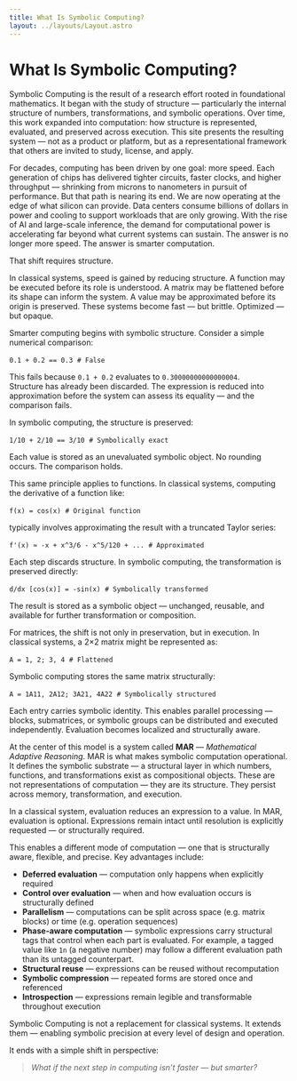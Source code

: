 ```yaml
---
title: What Is Symbolic Computing?
layout: ../layouts/Layout.astro
---
```


# What Is Symbolic Computing?

Symbolic Computing is the result of a research effort rooted in foundational mathematics. It began with the study of structure — particularly the internal structure of numbers, transformations, and symbolic operations. Over time, this work expanded into computation: how structure is represented, evaluated, and preserved across execution. This site presents the resulting system — not as a product or platform, but as a representational framework that others are invited to study, license, and apply.

For decades, computing has been driven by one goal: more speed. Each generation of chips has delivered tighter circuits, faster clocks, and higher throughput — shrinking from microns to nanometers in pursuit of performance. But that path is nearing its end. We are now operating at the edge of what silicon can provide. Data centers consume billions of dollars in power and cooling to support workloads that are only growing. With the rise of AI and large-scale inference, the demand for computational power is accelerating far beyond what current systems can sustain. The answer is no longer more speed. The answer is smarter computation.

That shift requires structure.

In classical systems, speed is gained by reducing structure. A function may be executed before its role is understood. A matrix may be flattened before its shape can inform the system. A value may be approximated before its origin is preserved. These systems become fast — but brittle. Optimized — but opaque.

Smarter computing begins with symbolic structure. Consider a simple numerical comparison:

`0.1 + 0.2 == 0.3`  `# False`

This fails because `0.1 + 0.2` evaluates to `0.30000000000000004`.  
Structure has already been discarded. The expression is reduced into approximation before the system can assess its equality — and the comparison fails.

In symbolic computing, the structure is preserved:

`1/10 + 2/10 == 3/10`  `# Symbolically exact`

Each value is stored as an unevaluated symbolic object. No rounding occurs. The comparison holds.

This same principle applies to functions. In classical systems, computing the derivative of a function like:

`f(x) = cos(x)`  `# Original function`

typically involves approximating the result with a truncated Taylor series:

`f'(x) ≈ -x + x^3/6 - x^5/120 + ...`  `# Approximated`

Each step discards structure. In symbolic computing, the transformation is preserved directly:

`d/dx [cos(x)] = -sin(x)`  `# Symbolically transformed`

The result is stored as a symbolic object — unchanged, reusable, and available for further transformation or composition.

For matrices, the shift is not only in preservation, but in execution. In classical systems, a 2×2 matrix might be represented as:

`A = 1, 2; 3, 4`  `# Flattened`

Symbolic computing stores the same matrix structurally:

`A = 1A11, 2A12; 3A21, 4A22`  `# Symbolically structured`

Each entry carries symbolic identity. This enables parallel processing — blocks, submatrices, or symbolic groups can be distributed and executed independently. Evaluation becomes localized and structurally aware.

At the center of this model is a system called **MAR** — *Mathematical Adaptive Reasoning*. MAR is what makes symbolic computation operational. It defines the symbolic substrate — a structural layer in which numbers, functions, and transformations exist as compositional objects. These are not representations of computation — they are its structure. They persist across memory, transformation, and execution.

In a classical system, evaluation reduces an expression to a value. In MAR, evaluation is optional. Expressions remain intact until resolution is explicitly requested — or structurally required.

This enables a different mode of computation — one that is structurally aware, flexible, and precise. Key advantages include:

- **Deferred evaluation** — computation only happens when explicitly required  
- **Control over evaluation** — when and how evaluation occurs is structurally defined  
- **Parallelism** — computations can be split across space (e.g. matrix blocks) or time (e.g. operation sequences)  
- **Phase-aware computation** — symbolic expressions carry structural tags that control when each part is evaluated. For example, a tagged value like `1n` (a negative number) may follow a different evaluation path than its untagged counterpart.  
- **Structural reuse** — expressions can be reused without recomputation  
- **Symbolic compression** — repeated forms are stored once and referenced  
- **Introspection** — expressions remain legible and transformable throughout execution

Symbolic Computing is not a replacement for classical systems. It extends them — enabling symbolic precision at every level of design and operation.

It ends with a simple shift in perspective:

> *What if the next step in computing isn’t faster — but smarter?*
